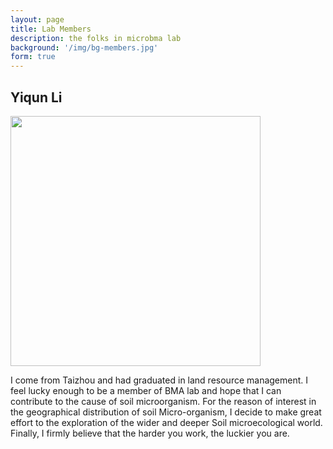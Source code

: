 ```yaml
---
layout: page
title: Lab Members
description: the folks in microbma lab
background: '/img/bg-members.jpg'
form: true
---
```


## Yiqun Li

<img src="members/lyq.jpg" height="400" align="middle">


I come from Taizhou and had graduated in land resource management. I feel lucky enough to be a member of BMA lab and hope that I can contribute to the cause of soil microorganism. For the reason of interest in the geographical distribution of soil Micro-organism, I decide to make great effort to the exploration of the wider and deeper Soil microecological world. Finally, I firmly believe that the harder you work, the luckier you are.